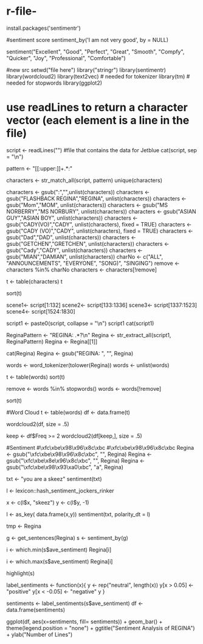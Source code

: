 # r-file-

install.packages('sentimentr')


#sentiment score 
sentiment_by('I am not very good', by = NULL)


sentiment("Excellent", "Good", "Perfect", "Great", "Smooth", "Compfy", "Quicker", "Joy", "Professional", "Comfortable")


#new src 
setwd("file here")
library("stringr")
library(sentimentr)
library(wordcloud2)
library(text2vec) # needed for tokenizer
library(tm) # needed for stopwords
library(ggplot2)

# use readLines to return a character vector (each element is a line in the file)
script <- readLines("") #file that contains the data for Jetblue 
cat(script, sep = "\n")

pattern <- "[[:upper:]]+.*:"

characters <- str_match_all(script, pattern)
unique(characters)

characters <- gsub(":","",unlist(characters))
characters <- gsub("FLASHBACK REGINA","REGINA", unlist(characters))
characters <- gsub("Mom","MOM", unlist(characters))
characters <- gsub("MS NORBERRY","MS NORBURY", unlist(characters))
characters <- gsub("ASIAN GUY","ASIAN BOY", unlist(characters))
characters <- gsub("CADY(VO)","CADY", unlist(characters), fixed = TRUE)
characters <- gsub("CADY (VO)","CADY", unlist(characters), fixed = TRUE)
characters <- gsub("Dad","DAD", unlist(characters))
characters <- gsub("GETCHEN","GRETCHEN", unlist(characters))
characters <- gsub("Cady","CADY", unlist(characters))
characters <- gsub("MIAN","DAMIAN", unlist(characters))
charNo <- c("ALL", "ANNOUNCEMENTS", "EVERYONE", "SONG)", "SINGING")
remove <- characters %in% charNo
characters <- characters[!remove]

t <- table(characters)
t

sort(t)

scene1<- script[1:132]
scene2<- script[133:1336]
scene3<- script[1337:1523]
scene4<- script[1524:1830]

script1 <- paste0(script, collapse = "\n")
script1
cat(script1)

ReginaPattern <- "REGINA: .*?\n"
Regina <- str_extract_all(script1, ReginaPattern)
Regina <- Regina[[1]]

cat(Regina)
Regina <- gsub("REGINA: ", "", Regina)

words <- word_tokenizer(tolower(Regina))
words <- unlist(words)

t <- table(words)
sort(t)

remove <- words %in% stopwords()
words <- words[!remove]

sort(t)

#Word Cloud
t <- table(words)
df <- data.frame(t)

wordcloud2(df, size = .5)

keep <- df$Freq >= 2
wordcloud2(df[keep,], size = .5)

#Sentiment
#\xfc\xbe\x98\x96\x8c\xbc
#\xfc\xbe\x98\x96\x8c\xbc
Regina <- gsub("\xfc\xbe\x98\x96\x8c\xbc", "", Regina)
Regina <- gsub("\xfc\xbe\x8e\x96\x8c\xbc", "", Regina)
Regina <- gsub("\xfc\xbe\x98\x93\xa0\xbc", "a", Regina)

txt <- "you are a skeez"
sentiment(txt)

l <- lexicon::hash_sentiment_jockers_rinker

x <- c(l$x, "skeez")
y <- c(l$y, -1)

l <- as_key( data.frame(x,y))
sentiment(txt, polarity_dt = l)

tmp <- Regina

g <- get_sentences(Regina)
s <- sentiment_by(g)

i <- which.min(s$ave_sentiment)
Regina[i]

i <- which.max(s$ave_sentiment)
Regina[i]

highlight(s)

label_sentiments <- function(x){
  y <- rep("neutral", length(x))
  y[x > 0.05] <- "positive"
  y[x < -0.05] <- "negative"
  y
}

sentiments <- label_sentiments(s$ave_sentiment)
df <- data.frame(sentiments)

ggplot(df, aes(x=sentiments, fill= sentiments)) + geom_bar() +
  theme(legend.position = "none") + ggtitle("Sentiment Analysis of REGINA") +
  ylab("Number of Lines")




